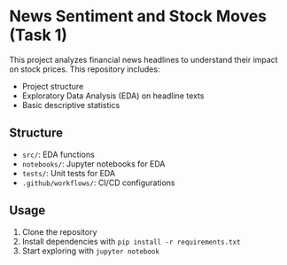 # News Sentiment and Stock Moves (Task 1)

This project analyzes financial news headlines to understand their impact on stock prices. This repository includes:
- Project structure
- Exploratory Data Analysis (EDA) on headline texts
- Basic descriptive statistics

## Structure
- `src/`: EDA functions
- `notebooks/`: Jupyter notebooks for EDA
- `tests/`: Unit tests for EDA
- `.github/workflows/`: CI/CD configurations

## Usage
1. Clone the repository
2. Install dependencies with `pip install -r requirements.txt`
3. Start exploring with `jupyter notebook`
